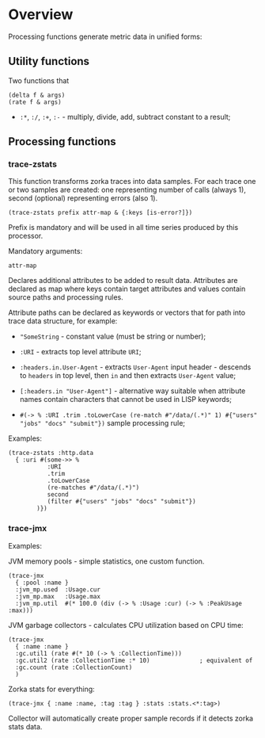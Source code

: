 # Overview

Processing functions generate metric data in unified forms:


## Utility functions

Two functions that 

```
(delta f & args)
(rate f & args)
```

* `:*`, `:/`, `:+`, `:-` - multiply, divide, add, subtract constant to a result; 



## Processing functions

### trace-zstats

This function transforms zorka traces into data samples. For each trace one or two samples are created: one representing 
number of calls (always 1), second (optional) representing errors (also 1). 

```
(trace-zstats prefix attr-map & {:keys [is-error?]})
```

Prefix is mandatory and will be used in all time series produced by this processor.

Mandatory arguments:

```
attr-map 
```

Declares additional attributes to be added to result data. Attributes are declared as map where keys contain
target attributes and values contain source paths and processing rules. 

Attribute paths can be declared as keywords or vectors that for path into trace data structure, for example:

* `"SomeString` - constant value (must be string or number);

* `:URI` - extracts top level attribute `URI`;

* `:headers.in.User-Agent` - extracts `User-Agent` input header - descends to `headers` in top level, then `in` and
then extracts `User-Agent` value;

* `[:headers.in "User-Agent"]` - alternative way suitable when attribute names contain characters that cannot be used
in LISP keywords;

* `#(-> % :URI .trim .toLowerCase (re-match #"/data/(.*)" 1) #{"users" "jobs" "docs" "submit"})` sample processing rule;


Examples:

```
(trace-zstats :http.data 
  { :uri #(some->> % 
           :URI 
           .trim 
           .toLowerCase 
           (re-matches #"/data/(.*)") 
           second 
           (filter #{"users" "jobs" "docs" "submit"})
        )})
```






### trace-jmx


Examples:

JVM memory pools - simple statistics, one custom function. 

```
(trace-jmx  
  { :pool :name }
  :jvm_mp.used  :Usage.cur 
  :jvm_mp.max   :Usage.max 
  :jvm_mp.util  #(* 100.0 (div (-> % :Usage :cur) (-> % :PeakUsage :max)))
```

JVM garbage collectors - calculates CPU utilization based on CPU time:

```
(trace-jmx 
  { :name :name }
  :gc.util1 (rate #(* 10 (-> % :CollectionTime)))
  :gc.util2 (rate :CollectionTime :* 10)              ; equivalent of 
  :gc.count (rate :CollectionCount)
  )
```

Zorka stats for everything:

```
(trace-jmx { :name :name, :tag :tag } :stats :stats.<*:tag>)
```

Collector will automatically create proper sample records if it detects zorka stats data. 
